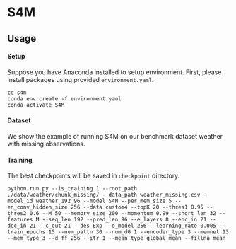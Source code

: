 # S4M

## Usage

#### Setup

Suppose you have Anaconda installed to setup environment. First, please install packages using provided `environment.yaml`.

```shell
cd s4m
conda env create -f environment.yaml
conda activate S4M
```

#### Dataset

We show the example of running S4M on our benchmark dataset weather with missing observations.

#### Training

The best checkpoints will be saved in `checkpoint` directory. 

```shell
python run.py --is_training 1 --root_path ./data/weather/chunk_missing/ --data_path weather_missing.csv --model_id weather_192_96 --model S4M --per_mem_size 5 --en_conv_hidden_size 256 --data custom4 --topK 20 --thres1 0.95 --thres2 0.6 --M 50 --memory_size 200 --momentum 0.99 --short_len 32 --features M --seq_len 192 --pred_len 96 --e_layers 8 --enc_in 21 --dec_in 21 --c_out 21 --des Exp --d_model 256 --learning_rate 0.005 --train_epochs 15 --num_pattn 30 --num_dG 1 --encoder_type 3 --memnet 13 --mem_type 3 --d_ff 256 --itr 1 --mean_type global_mean --fillna mean
```
